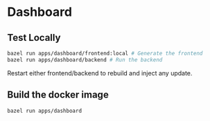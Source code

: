 # Dashboard

## Test Locally

```bash
bazel run apps/dashboard/frontend:local # Generate the frontend
bazel run apps/dashboard/backend # Run the backend
```

Restart either frontend/backend to rebuild and inject any update.

## Build the docker image

```bash
bazel run apps/dashboard
```
